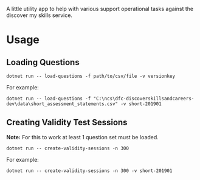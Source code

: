 A little utility app to help with various support operational tasks against the discover my skills service.

# Usage

## Loading Questions 

    dotnet run -- load-questions -f path/to/csv/file -v versionkey

For example:

    dotnet run -- load-questions -f "C:\ncs\dfc-discoverskillsandcareers-dev\data\short_assessment_statements.csv" -v short-201901

## Creating Validity Test Sessions 

**Note:** For this to work at least 1 question set must be loaded. 


    dotnet run -- create-validity-sessions -n 300

For example:

    dotnet run -- create-validity-sessions -n 300 -v short-201901